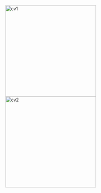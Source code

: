 <img width="284" alt="cv1" src="https://github.com/mahjabinsultana/CV/assets/126846263/3f56d83a-2a84-4003-a987-bd652ba81a32">
<img width="284" alt="cv2" src="https://github.com/mahjabinsultana/CV/assets/126846263/79fd721d-c3f0-4b5a-a962-f72abb3e9313">

